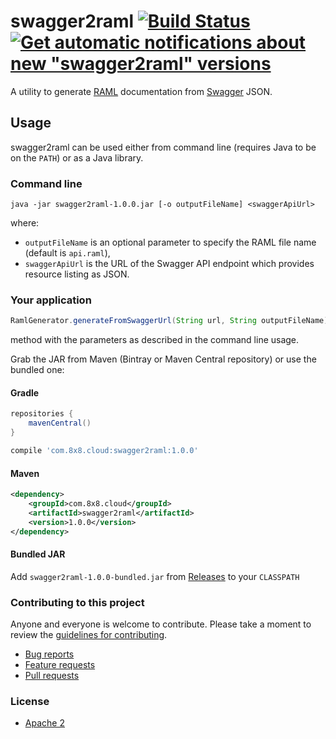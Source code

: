 # swagger2raml [![Build Status](https://travis-ci.org/8x8Cloud/swagger2raml.svg?branch=master)](https://travis-ci.org/8x8Cloud/swagger2raml) [![Get automatic notifications about new "swagger2raml" versions](https://www.bintray.com/docs/images/bintray_badge_color.png)](https://bintray.com/8x8/maven/swagger2raml/view?source=watch)
A utility to generate [RAML](http://raml.org/) documentation from [Swagger](https://helloreverb.com/developers/swagger) JSON.

## Usage
swagger2raml can be used either from command line (requires Java to be on the `PATH`) or as a Java library.

### Command line
```
java -jar swagger2raml-1.0.0.jar [-o outputFileName] <swaggerApiUrl>
```
where:
- `outputFileName` is an optional parameter to specify the RAML file name (default is `api.raml`),
- `swaggerApiUrl` is the URL of the Swagger API endpoint which provides resource listing as JSON.

### Your application
```java
RamlGenerator.generateFromSwaggerUrl(String url, String outputFileName)
```
method with the parameters as described in the command line usage.

Grab the JAR from Maven (Bintray or Maven Central repository) or use the bundled one:

#### Gradle
```groovy
repositories {
    mavenCentral()
}

compile 'com.8x8.cloud:swagger2raml:1.0.0'
```

#### Maven
```xml
<dependency>
    <groupId>com.8x8.cloud</groupId>
    <artifactId>swagger2raml</artifactId>
    <version>1.0.0</version>
</dependency>
```

#### Bundled JAR
Add `swagger2raml-1.0.0-bundled.jar` from [Releases](https://github.com/8x8Cloud/swagger2raml/releases) to your `CLASSPATH`

### Contributing to this project

Anyone and everyone is welcome to contribute. Please take a moment to
review the [guidelines for contributing](CONTRIBUTING.md).

* [Bug reports](CONTRIBUTING.md#bugs)
* [Feature requests](CONTRIBUTING.md#features)
* [Pull requests](CONTRIBUTING.md#pull-requests)

### License

* [Apache 2](LICENSE.md)
